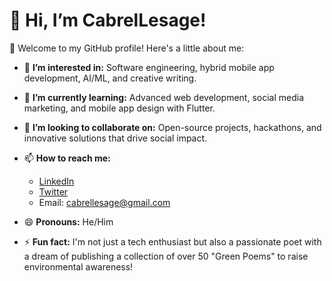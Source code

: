 # 👋 Hi, I’m CabrelLesage!

🎉 Welcome to my GitHub profile! Here's a little about me:

- 👀 **I’m interested in:** Software engineering, hybrid mobile app development, AI/ML, and creative writing.  
- 🌱 **I’m currently learning:** Advanced web development, social media marketing, and mobile app design with Flutter.  
- 💞️ **I’m looking to collaborate on:** Open-source projects, hackathons, and innovative solutions that drive social impact.  
- 📫 **How to reach me:**  
  - [LinkedIn](https://www.linkedin.com/in/cabrel-domfang)  
  - [Twitter](https://twitter.com/CabrelLesage)  
  - Email: cabrellesage@gmail.com  

- 😄 **Pronouns:** He/Him  
- ⚡ **Fun fact:** I'm not just a tech enthusiast but also a passionate poet with a dream of publishing a collection of over 50 "Green Poems" to raise environmental awareness!  

